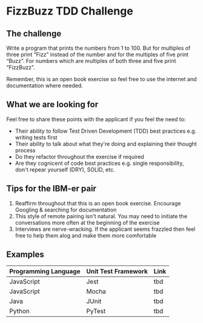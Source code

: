 # FizzBuzz TDD Challenge

## The challenge

Write a program that prints the numbers from 1 to 100. But for multiples of three print “Fizz” instead of the number and for the multiples of five print “Buzz”. For numbers which are multiples of both three and five print “FizzBuzz”.

Remember, this is an open book exercise so feel free to use the internet and documentation where needed.

## What we are looking for

Feel free to share these points with the applicant if you feel the need to:

- Their ability to follow Test Driven Development (TDD) best practices e.g. writing tests first
- Their ability to talk about what they're doing and explaining their thought process
- Do they refactor throughout the exercise if required
- Are they cognicent of code best practices e.g. single responsibility, don't repear yourself (DRY), SOLID, etc.

## Tips for the IBM-er pair

1. Reaffirm throughout that this is an open book exercise. Encourage Googling & searching for documentation
2. This style of remote pairing isn't natural. You may need to initiate the conversations more often at the beginning of the exercise
3. Interviews are nerve-wracking. If the applicant seems frazzled then feel free to help them alog and make them more comfortable

## Examples

| Programming Language | Unit Test Framework | Link |
| :------------------- | :------------------ | :--- |
| JavaScript           | Jest                | tbd  |
| JavaScript           | Mocha               | tbd  |
| Java                 | JUnit               | tbd  |
| Python               | PyTest              | tbd  |
